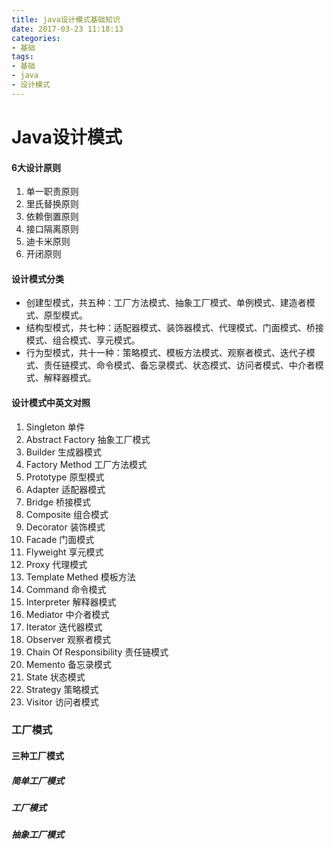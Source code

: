 ```yaml
---
title: java设计模式基础知识
date: 2017-03-23 11:18:13
categories: 
- 基础
tags:
- 基础
- java
- 设计模式
---
```


# Java设计模式

#### 6大设计原则
1. 单一职责原则
2. 里氏替换原则
3. 依赖倒置原则
4. 接口隔离原则
5. 迪卡米原则
6. 开闭原则


#### 设计模式分类
- 创建型模式，共五种：工厂方法模式、抽象工厂模式、单例模式、建造者模式、原型模式。
- 结构型模式，共七种：适配器模式、装饰器模式、代理模式、门面模式、桥接模式、组合模式、享元模式。
- 行为型模式，共十一种：策略模式、模板方法模式、观察者模式、迭代子模式、责任链模式、命令模式、备忘录模式、状态模式、访问者模式、中介者模式、解释器模式。


#### 设计模式中英文对照
1. Singleton 单件
2. Abstract Factory 抽象工厂模式
3. Builder 生成器模式
4. Factory Method 工厂方法模式
5. Prototype 原型模式
6. Adapter 适配器模式
7. Bridge 桥接模式
8. Composite 组合模式
9. Decorator 装饰模式
10. Facade 门面模式
11. Flyweight 享元模式
12. Proxy 代理模式
13. Template Methed 模板方法
14. Command 命令模式
15. Interpreter 解释器模式
16. Mediator 中介者模式
17. Iterator 迭代器模式
18. Observer 观察者模式
19. Chain Of Responsibility 责任链模式
20. Memento 备忘录模式
21. State 状态模式
22. Strategy 策略模式
23. Visitor 访问者模式


### 工厂模式

#### 三种工厂模式

##### 简单工厂模式

##### 工厂模式

##### 抽象工厂模式

